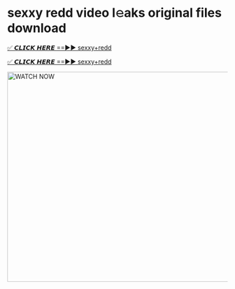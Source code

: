 # sexxy redd video l𝚎aks original files download

<p><a href="https://mediafirer.com/sexxy+redd&ref=titik" rel="nofollow">✅ 𝘾𝙇𝙄𝘾𝙆 𝙃𝙀𝙍𝙀 ==►► sexxy+redd</a></p>

<p><a href="https://mediafirer.com/sexxy+redd&ref=titik" rel="nofollow">✅ 𝘾𝙇𝙄𝘾𝙆 𝙃𝙀𝙍𝙀 ==►► sexxy+redd</a></p>

<p><a rel="nofollow" title="WATCH NOW" href="https://mediafirer.com/sexxy+redd&ref=titik"><img border="sexxy+redd" height="480" width="854" title="WATCH NOW" alt="WATCH NOW" src="https://i.imgur.com/WiGg2rx.gif"></a></p>